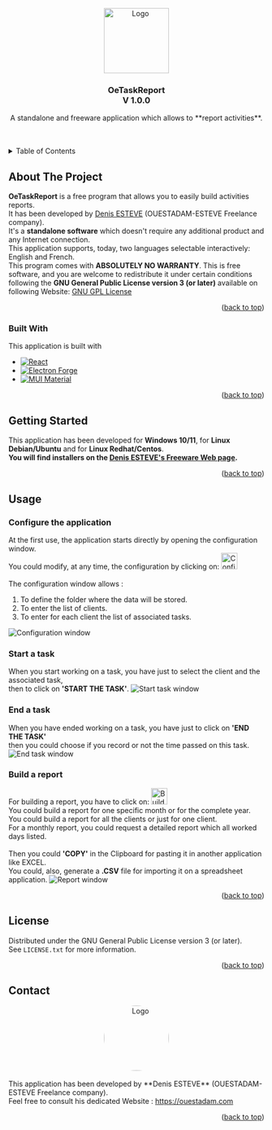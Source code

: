 <!--
  +-------------------------------------------------------------+
  ! This file is part of oeTaskReport and based on the          !
  ! README.md template available on Github:                     !
  ! https://github.com/othneildrew/Best-README-Template         !
  +-------------------------------------------------------------+
-->

<!-- PROJECT LOGO -->
<br />
<div align="center">
  <a href="https://github.com/Ouestadam/OeTaskReport">
    <img src="images/oeTaskReport.png" alt="Logo" width="128" height="128">
  </a>
  <h3>OeTaskReport
  <br />
  V 1.0.0</h3> 
  <p>
    A standalone and freeware application which allows to **report activities**.
  </p>
</div>
<br /><br />


<!-- TABLE OF CONTENTS -->
<details>
  <summary>Table of Contents</summary>
  <ol>
    <li>
      <a href="#about-the-project">About The Project</a>
      <ul>
        <li><a href="#built-with">Built With</a></li>
      </ul>
    </li>
    <li>
      <a href="#getting-started">Getting Started</a>
    </li>
    <li><a href="#usage">Usage</a></li>
    <li><a href="#license">License</a></li>
    <li><a href="#contact">Contact</a></li>
  </ol>
</details>


<!-- ABOUT THE PROJECT -->

## About The Project

**OeTaskReport** is a free program that allows you to easily build activities reports.
<br />
It has been developed by
<a href="https://ouestadam.com" target="_blank">Denis ESTEVE</a> (OUESTADAM-ESTEVE Freelance company).
<br/>
It's a **standalone software** which doesn't require any additional product and any Internet connection.
<br/>
This application supports, today, two languages selectable interactively: English and French.
<br/>
This program comes with **ABSOLUTELY NO WARRANTY**. This is free software, and you are welcome to redistribute it
under certain conditions following the **GNU General Public License version 3 (or later)** available on following Website:
<a href="https://www.gnu.org/licenses/" target="_blank">GNU GPL License</a>

<p align="right">(<a href="#readme-top">back to top</a>)</p>

### Built With

This application is built with

* [![React][React.js]][React-url]
* [![Electron Forge][Electron.js]][Electron-url]
* [![MUI Material][Mui.js]][Mui-url]

<p align="right">(<a href="#readme-top">back to top</a>)</p>


<!-- GETTING STARTED -->

## Getting Started

This application has been developed for **Windows 10/11**, for **Linux Debian/Ubuntu** and for **Linux Redhat/Centos**.
<br />
**You will find installers on the <a href="https://ouestadam.com/freeware" target="_blank">Denis ESTEVE's Freeware Web page</a>.**

<p align="right">(<a href="#readme-top">back to top</a>)</p>

<!-- USAGE EXAMPLES -->

## Usage
### Configure the application
At the first use, the application starts directly by opening the configuration window.
<br />
You could modify, at any time, the configuration by clicking on:
<img src="images/buttonParameters.png" alt="Configuration button" width="32" height="32"/>
<br /><br />
The configuration window allows :
<ol>
<li>To define the folder where the data will be stored.</li>
<li>To enter the list of clients.</li>
<li>To enter for each client the list of associated tasks.</li>
</ol>
<img src="images/screenParameters.png" alt="Configuration window"/>

### Start a task
When you start working on a task, you have just to select the client and the associated task,
<br />
then to click on **'START THE TASK'**.
<img src="images/screenStartTask.png" alt="Start task window"/>

### End a task
When you have ended working on a task, you have just to click on **'END THE TASK'**
<br />
then you could choose if you record or not the time passed on this task.
<img src="images/screenEndTask.png" alt="End task window"/>

### Build a report
For building a report, you have to click on:
<img src="images/buttonReport.png" alt="Build report button" width="32" height="32"/>
<br />
You could build a report for one specific month or for the complete year.
<br />
You could build a report for all the clients or just for one client.
<br />
For a monthly report, you could request a detailed report which all worked days listed.
<br /><br >
Then you could **'COPY'** in the Clipboard for pasting it in another application like EXCEL.
<br />
You could, also, generate a **.CSV** file for importing it on a spreadsheet application.
<img src="images/screenReport.png" alt="Report window"/>

<p align="right">(<a href="#readme-top">back to top</a>)</p>


<!-- LICENSE -->

## License

Distributed under the GNU General Public License version 3 (or later).
<br />
See `LICENSE.txt` for more information.

<p align="right">(<a href="#readme-top">back to top</a>)</p>



<!-- CONTACT -->

## Contact
<div align="center">
  <a href="https://ouestadam.com" target="_blank">
    <img src="images/Denis_Esteve_2024_256x256.png" alt="Logo" width="128" height="128" style="border-radius: 50%;">
  </a>
</div>
<br />
This application has been developed by **Denis ESTEVE** (OUESTADAM-ESTEVE Freelance company).
<br />
Feel free to consult his dedicated Website :
<a href="https://ouestadam.com" target="_blank">https://ouestadam.com</a>

<p align="right">(<a href="#readme-top">back to top</a>)</p>



<!-- MARKDOWN LINKS & IMAGES -->
<!-- https://www.markdownguide.org/basic-syntax/#reference-style-links -->

[React.js]: https://img.shields.io/badge/React-20232A?style=for-the-badge&logo=react&logoColor=61DAFB
[React-url]: https://reactjs.org/
[Electron.js]: https://img.shields.io/badge/Electron-2B2E3A?style=for-the-badge&logo=vuedotjs&logoColor=4FC08D
[Electron-url]: https://www.electronforge.io/
[Mui.js]: https://img.shields.io/badge/Material%20UI-007FFF?style=for-the-badge&logo=vuedotjs&logoColor=4FC08D
[Mui-url]: https://mui.com/material-ui/
